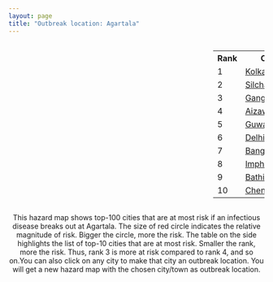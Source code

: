 ```yaml
---
layout: page
title: "Outbreak location: Agartala"
---
```

<div style="width: 100%; overflow: auto;">
<div style="width: 75%; float: left;">
<div id="mapid">
<script src="https://buda-magenta.github.io/hazard_map/load_map.js"></script>

<script>
var marker_outbreak = L.marker([23.831238, 91.282382],{"autoPan": true}).addTo(map); marker_outbreak.bindTooltip("Agartala").openTooltip();

var circle_1 = L.circle([22.541418, 88.357691], {"pane": "markerPane", "color": "red", "fill": true, "fillOpacity": 0.2, "fillRule": "evenodd", "lineCap": "round", "lineJoin": "round", "opacity": 1.0, "radius": 109573, "stroke": true, "weight": 3}).addTo(map);
circle_1.bindTooltip("Kolkata<br>rank: 1<br>hazard index: 0.109574")
circle_1.bindPopup('<a href="https://buda-magenta.github.io/hazard_map/Kolkata">Kolkata</a>')

var circle_2 = L.circle([24.817861, 92.756221], {"pane": "markerPane", "color": "red", "fill": true, "fillOpacity": 0.2, "fillRule": "evenodd", "lineCap": "round", "lineJoin": "round", "opacity": 1.0, "radius": 61002, "stroke": true, "weight": 3}).addTo(map);
circle_2.bindTooltip("Silchar<br>rank: 2<br>hazard index: 0.061002")
circle_2.bindPopup('<a href="https://buda-magenta.github.io/hazard_map/Silchar">Silchar</a>')

var circle_3 = L.circle([23.749721, 91.876635], {"pane": "markerPane", "color": "red", "fill": true, "fillOpacity": 0.2, "fillRule": "evenodd", "lineCap": "round", "lineJoin": "round", "opacity": 1.0, "radius": 60640, "stroke": true, "weight": 3}).addTo(map);
circle_3.bindTooltip("Ganganagar<br>rank: 3<br>hazard index: 0.060640")
circle_3.bindPopup('<a href="https://buda-magenta.github.io/hazard_map/Ganganagar">Ganganagar</a>')

var circle_4 = L.circle([23.743524, 92.738291], {"pane": "markerPane", "color": "red", "fill": true, "fillOpacity": 0.2, "fillRule": "evenodd", "lineCap": "round", "lineJoin": "round", "opacity": 1.0, "radius": 50735, "stroke": true, "weight": 3}).addTo(map);
circle_4.bindTooltip("Aizawl<br>rank: 4<br>hazard index: 0.050735")
circle_4.bindPopup('<a href="https://buda-magenta.github.io/hazard_map/Aizawl">Aizawl</a>')

var circle_5 = L.circle([26.180598, 91.753943], {"pane": "markerPane", "color": "red", "fill": true, "fillOpacity": 0.2, "fillRule": "evenodd", "lineCap": "round", "lineJoin": "round", "opacity": 1.0, "radius": 27086, "stroke": true, "weight": 3}).addTo(map);
circle_5.bindTooltip("Guwahati<br>rank: 5<br>hazard index: 0.027086")
circle_5.bindPopup('<a href="https://buda-magenta.github.io/hazard_map/Guwahati">Guwahati</a>')

var circle_6 = L.circle([28.651718, 77.221939], {"pane": "markerPane", "color": "red", "fill": true, "fillOpacity": 0.2, "fillRule": "evenodd", "lineCap": "round", "lineJoin": "round", "opacity": 1.0, "radius": 17211, "stroke": true, "weight": 3}).addTo(map);
circle_6.bindTooltip("Delhi<br>rank: 6<br>hazard index: 0.017212")
circle_6.bindPopup('<a href="https://buda-magenta.github.io/hazard_map/Delhi">Delhi</a>')

var circle_7 = L.circle([12.979120, 77.591300], {"pane": "markerPane", "color": "red", "fill": true, "fillOpacity": 0.2, "fillRule": "evenodd", "lineCap": "round", "lineJoin": "round", "opacity": 1.0, "radius": 9796, "stroke": true, "weight": 3}).addTo(map);
circle_7.bindTooltip("Bangalore<br>rank: 7<br>hazard index: 0.009797")
circle_7.bindPopup('<a href="https://buda-magenta.github.io/hazard_map/Bangalore">Bangalore</a>')

var circle_8 = L.circle([24.800609, 93.937000], {"pane": "markerPane", "color": "red", "fill": true, "fillOpacity": 0.2, "fillRule": "evenodd", "lineCap": "round", "lineJoin": "round", "opacity": 1.0, "radius": 8923, "stroke": true, "weight": 3}).addTo(map);
circle_8.bindTooltip("Imphal<br>rank: 8<br>hazard index: 0.008924")
circle_8.bindPopup('<a href="https://buda-magenta.github.io/hazard_map/Imphal">Imphal</a>')

var circle_9 = L.circle([30.179115, 75.047102], {"pane": "markerPane", "color": "red", "fill": true, "fillOpacity": 0.2, "fillRule": "evenodd", "lineCap": "round", "lineJoin": "round", "opacity": 1.0, "radius": 6786, "stroke": true, "weight": 3}).addTo(map);
circle_9.bindTooltip("Bathinda<br>rank: 9<br>hazard index: 0.006787")
circle_9.bindPopup('<a href="https://buda-magenta.github.io/hazard_map/Bathinda">Bathinda</a>')

var circle_10 = L.circle([13.083694, 80.270186], {"pane": "markerPane", "color": "red", "fill": true, "fillOpacity": 0.2, "fillRule": "evenodd", "lineCap": "round", "lineJoin": "round", "opacity": 1.0, "radius": 6460, "stroke": true, "weight": 3}).addTo(map);
circle_10.bindTooltip("Chennai<br>rank: 10<br>hazard index: 0.006461")
circle_10.bindPopup('<a href="https://buda-magenta.github.io/hazard_map/Chennai">Chennai</a>')

var circle_11 = L.circle([26.716413, 88.430992], {"pane": "markerPane", "color": "red", "fill": true, "fillOpacity": 0.2, "fillRule": "evenodd", "lineCap": "round", "lineJoin": "round", "opacity": 1.0, "radius": 4444, "stroke": true, "weight": 3}).addTo(map);
circle_11.bindTooltip("Siliguri<br>rank: 11<br>hazard index: 0.004445")
circle_11.bindPopup('<a href="https://buda-magenta.github.io/hazard_map/Siliguri">Siliguri</a>')

var circle_12 = L.circle([30.145054, 74.195660], {"pane": "markerPane", "color": "red", "fill": true, "fillOpacity": 0.2, "fillRule": "evenodd", "lineCap": "round", "lineJoin": "round", "opacity": 1.0, "radius": 3448, "stroke": true, "weight": 3}).addTo(map);
circle_12.bindTooltip("Abohar<br>rank: 12<br>hazard index: 0.003449")
circle_12.bindPopup('<a href="https://buda-magenta.github.io/hazard_map/Abohar">Abohar</a>')

var circle_13 = L.circle([22.591260, 88.390964], {"pane": "markerPane", "color": "red", "fill": true, "fillOpacity": 0.2, "fillRule": "evenodd", "lineCap": "round", "lineJoin": "round", "opacity": 1.0, "radius": 3207, "stroke": true, "weight": 3}).addTo(map);
circle_13.bindTooltip("Bidhan Nagar<br>rank: 13<br>hazard index: 0.003208")
circle_13.bindPopup('<a href="https://buda-magenta.github.io/hazard_map/Bidhan_Nagar">Bidhan Nagar</a>')

var circle_14 = L.circle([26.460914, 80.321759], {"pane": "markerPane", "color": "red", "fill": true, "fillOpacity": 0.2, "fillRule": "evenodd", "lineCap": "round", "lineJoin": "round", "opacity": 1.0, "radius": 2927, "stroke": true, "weight": 3}).addTo(map);
circle_14.bindTooltip("Kanpur<br>rank: 14<br>hazard index: 0.002928")
circle_14.bindPopup('<a href="https://buda-magenta.github.io/hazard_map/Kanpur">Kanpur</a>')

var circle_15 = L.circle([23.332200, 86.361600], {"pane": "markerPane", "color": "red", "fill": true, "fillOpacity": 0.2, "fillRule": "evenodd", "lineCap": "round", "lineJoin": "round", "opacity": 1.0, "radius": 2229, "stroke": true, "weight": 3}).addTo(map);
circle_15.bindTooltip("Purulia<br>rank: 15<br>hazard index: 0.002230")
circle_15.bindPopup('<a href="https://buda-magenta.github.io/hazard_map/Purulia">Purulia</a>')

var circle_16 = L.circle([23.250000, 87.750000], {"pane": "markerPane", "color": "red", "fill": true, "fillOpacity": 0.2, "fillRule": "evenodd", "lineCap": "round", "lineJoin": "round", "opacity": 1.0, "radius": 2209, "stroke": true, "weight": 3}).addTo(map);
circle_16.bindTooltip("Barddhaman<br>rank: 16<br>hazard index: 0.002210")
circle_16.bindPopup('<a href="https://buda-magenta.github.io/hazard_map/Barddhaman">Barddhaman</a>')

var circle_17 = L.circle([25.913591, 93.728371], {"pane": "markerPane", "color": "red", "fill": true, "fillOpacity": 0.2, "fillRule": "evenodd", "lineCap": "round", "lineJoin": "round", "opacity": 1.0, "radius": 2159, "stroke": true, "weight": 3}).addTo(map);
circle_17.bindTooltip("Dimapur<br>rank: 17<br>hazard index: 0.002159")
circle_17.bindPopup('<a href="https://buda-magenta.github.io/hazard_map/Dimapur">Dimapur</a>')

var circle_18 = L.circle([25.609324, 85.123525], {"pane": "markerPane", "color": "red", "fill": true, "fillOpacity": 0.2, "fillRule": "evenodd", "lineCap": "round", "lineJoin": "round", "opacity": 1.0, "radius": 1780, "stroke": true, "weight": 3}).addTo(map);
circle_18.bindTooltip("Patna<br>rank: 18<br>hazard index: 0.001781")
circle_18.bindPopup('<a href="https://buda-magenta.github.io/hazard_map/Patna">Patna</a>')

var circle_19 = L.circle([27.484460, 94.901945], {"pane": "markerPane", "color": "red", "fill": true, "fillOpacity": 0.2, "fillRule": "evenodd", "lineCap": "round", "lineJoin": "round", "opacity": 1.0, "radius": 1686, "stroke": true, "weight": 3}).addTo(map);
circle_19.bindTooltip("Dibrugarh<br>rank: 19<br>hazard index: 0.001687")
circle_19.bindPopup('<a href="https://buda-magenta.github.io/hazard_map/Dibrugarh">Dibrugarh</a>')

var circle_20 = L.circle([30.209087, 76.339872], {"pane": "markerPane", "color": "red", "fill": true, "fillOpacity": 0.2, "fillRule": "evenodd", "lineCap": "round", "lineJoin": "round", "opacity": 1.0, "radius": 1629, "stroke": true, "weight": 3}).addTo(map);
circle_20.bindTooltip("Patiala<br>rank: 20<br>hazard index: 0.001630")
circle_20.bindPopup('<a href="https://buda-magenta.github.io/hazard_map/Patiala">Patiala</a>')

var circle_21 = L.circle([22.472223, 88.093845], {"pane": "markerPane", "color": "red", "fill": true, "fillOpacity": 0.2, "fillRule": "evenodd", "lineCap": "round", "lineJoin": "round", "opacity": 1.0, "radius": 1604, "stroke": true, "weight": 3}).addTo(map);
circle_21.bindTooltip("Uluberia<br>rank: 21<br>hazard index: 0.001604")
circle_21.bindPopup('<a href="https://buda-magenta.github.io/hazard_map/Uluberia">Uluberia</a>')

var circle_22 = L.circle([22.890183, 88.426939], {"pane": "markerPane", "color": "red", "fill": true, "fillOpacity": 0.2, "fillRule": "evenodd", "lineCap": "round", "lineJoin": "round", "opacity": 1.0, "radius": 1251, "stroke": true, "weight": 3}).addTo(map);
circle_22.bindTooltip("Naihati<br>rank: 22<br>hazard index: 0.001252")
circle_22.bindPopup('<a href="https://buda-magenta.github.io/hazard_map/Naihati">Naihati</a>')

var circle_23 = L.circle([19.075990, 72.877393], {"pane": "markerPane", "color": "red", "fill": true, "fillOpacity": 0.2, "fillRule": "evenodd", "lineCap": "round", "lineJoin": "round", "opacity": 1.0, "radius": 1198, "stroke": true, "weight": 3}).addTo(map);
circle_23.bindTooltip("Mumbai<br>rank: 23<br>hazard index: 0.001199")
circle_23.bindPopup('<a href="https://buda-magenta.github.io/hazard_map/Mumbai">Mumbai</a>')

var circle_24 = L.circle([17.723128, 83.301284], {"pane": "markerPane", "color": "red", "fill": true, "fillOpacity": 0.2, "fillRule": "evenodd", "lineCap": "round", "lineJoin": "round", "opacity": 1.0, "radius": 1184, "stroke": true, "weight": 3}).addTo(map);
circle_24.bindTooltip("Visakhapatnam<br>rank: 24<br>hazard index: 0.001185")
circle_24.bindPopup('<a href="https://buda-magenta.github.io/hazard_map/Visakhapatnam">Visakhapatnam</a>')

var circle_25 = L.circle([23.535048, 87.338043], {"pane": "markerPane", "color": "red", "fill": true, "fillOpacity": 0.2, "fillRule": "evenodd", "lineCap": "round", "lineJoin": "round", "opacity": 1.0, "radius": 1124, "stroke": true, "weight": 3}).addTo(map);
circle_25.bindTooltip("Durgapur<br>rank: 25<br>hazard index: 0.001125")
circle_25.bindPopup('<a href="https://buda-magenta.github.io/hazard_map/Durgapur">Durgapur</a>')

var circle_26 = L.circle([25.286698, 87.132254], {"pane": "markerPane", "color": "red", "fill": true, "fillOpacity": 0.2, "fillRule": "evenodd", "lineCap": "round", "lineJoin": "round", "opacity": 1.0, "radius": 1121, "stroke": true, "weight": 3}).addTo(map);
circle_26.bindTooltip("Bhagalpur<br>rank: 26<br>hazard index: 0.001121")
circle_26.bindPopup('<a href="https://buda-magenta.github.io/hazard_map/Bhagalpur">Bhagalpur</a>')

var circle_27 = L.circle([24.965712, 88.127778], {"pane": "markerPane", "color": "red", "fill": true, "fillOpacity": 0.2, "fillRule": "evenodd", "lineCap": "round", "lineJoin": "round", "opacity": 1.0, "radius": 1047, "stroke": true, "weight": 3}).addTo(map);
circle_27.bindTooltip("English Bazar<br>rank: 27<br>hazard index: 0.001047")
circle_27.bindPopup('<a href="https://buda-magenta.github.io/hazard_map/English_Bazar">English Bazar</a>')

var circle_28 = L.circle([23.687130, 86.974659], {"pane": "markerPane", "color": "red", "fill": true, "fillOpacity": 0.2, "fillRule": "evenodd", "lineCap": "round", "lineJoin": "round", "opacity": 1.0, "radius": 1035, "stroke": true, "weight": 3}).addTo(map);
circle_28.bindTooltip("Asansol<br>rank: 28<br>hazard index: 0.001036")
circle_28.bindPopup('<a href="https://buda-magenta.github.io/hazard_map/Asansol">Asansol</a>')

var circle_29 = L.circle([22.695034, 88.377060], {"pane": "markerPane", "color": "red", "fill": true, "fillOpacity": 0.2, "fillRule": "evenodd", "lineCap": "round", "lineJoin": "round", "opacity": 1.0, "radius": 959, "stroke": true, "weight": 3}).addTo(map);
circle_29.bindTooltip("Panihati<br>rank: 29<br>hazard index: 0.000960")
circle_29.bindPopup('<a href="https://buda-magenta.github.io/hazard_map/Panihati">Panihati</a>')

var circle_30 = L.circle([25.560900, 87.647654], {"pane": "markerPane", "color": "red", "fill": true, "fillOpacity": 0.2, "fillRule": "evenodd", "lineCap": "round", "lineJoin": "round", "opacity": 1.0, "radius": 875, "stroke": true, "weight": 3}).addTo(map);
circle_30.bindTooltip("Katihar<br>rank: 30<br>hazard index: 0.000875")
circle_30.bindPopup('<a href="https://buda-magenta.github.io/hazard_map/Katihar">Katihar</a>')

var circle_31 = L.circle([25.133173, 86.525040], {"pane": "markerPane", "color": "red", "fill": true, "fillOpacity": 0.2, "fillRule": "evenodd", "lineCap": "round", "lineJoin": "round", "opacity": 1.0, "radius": 781, "stroke": true, "weight": 3}).addTo(map);
circle_31.bindTooltip("Kharagpur<br>rank: 31<br>hazard index: 0.000781")
circle_31.bindPopup('<a href="https://buda-magenta.github.io/hazard_map/Kharagpur">Kharagpur</a>')

var circle_32 = L.circle([22.670728, 88.376342], {"pane": "markerPane", "color": "red", "fill": true, "fillOpacity": 0.2, "fillRule": "evenodd", "lineCap": "round", "lineJoin": "round", "opacity": 1.0, "radius": 780, "stroke": true, "weight": 3}).addTo(map);
circle_32.bindTooltip("Kamarhati<br>rank: 32<br>hazard index: 0.000781")
circle_32.bindPopup('<a href="https://buda-magenta.github.io/hazard_map/Kamarhati">Kamarhati</a>')

var circle_33 = L.circle([17.388786, 78.461065], {"pane": "markerPane", "color": "red", "fill": true, "fillOpacity": 0.2, "fillRule": "evenodd", "lineCap": "round", "lineJoin": "round", "opacity": 1.0, "radius": 731, "stroke": true, "weight": 3}).addTo(map);
circle_33.bindTooltip("Hyderabad<br>rank: 33<br>hazard index: 0.000731")
circle_33.bindPopup('<a href="https://buda-magenta.github.io/hazard_map/Hyderabad">Hyderabad</a>')

var circle_34 = L.circle([22.646958, 88.343612], {"pane": "markerPane", "color": "red", "fill": true, "fillOpacity": 0.2, "fillRule": "evenodd", "lineCap": "round", "lineJoin": "round", "opacity": 1.0, "radius": 714, "stroke": true, "weight": 3}).addTo(map);
circle_34.bindTooltip("Bally<br>rank: 34<br>hazard index: 0.000715")
circle_34.bindPopup('<a href="https://buda-magenta.github.io/hazard_map/Bally">Bally</a>')

var circle_35 = L.circle([20.266777, 85.843559], {"pane": "markerPane", "color": "red", "fill": true, "fillOpacity": 0.2, "fillRule": "evenodd", "lineCap": "round", "lineJoin": "round", "opacity": 1.0, "radius": 703, "stroke": true, "weight": 3}).addTo(map);
circle_35.bindTooltip("Bhubaneswar<br>rank: 35<br>hazard index: 0.000704")
circle_35.bindPopup('<a href="https://buda-magenta.github.io/hazard_map/Bhubaneswar">Bhubaneswar</a>')

var circle_36 = L.circle([16.508759, 80.618510], {"pane": "markerPane", "color": "red", "fill": true, "fillOpacity": 0.2, "fillRule": "evenodd", "lineCap": "round", "lineJoin": "round", "opacity": 1.0, "radius": 654, "stroke": true, "weight": 3}).addTo(map);
circle_36.bindTooltip("Vijayawada<br>rank: 36<br>hazard index: 0.000655")
circle_36.bindPopup('<a href="https://buda-magenta.github.io/hazard_map/Vijayawada">Vijayawada</a>')

var circle_37 = L.circle([25.576045, 91.882528], {"pane": "markerPane", "color": "red", "fill": true, "fillOpacity": 0.2, "fillRule": "evenodd", "lineCap": "round", "lineJoin": "round", "opacity": 1.0, "radius": 646, "stroke": true, "weight": 3}).addTo(map);
circle_37.bindTooltip("Shillong<br>rank: 37<br>hazard index: 0.000647")
circle_37.bindPopup('<a href="https://buda-magenta.github.io/hazard_map/Shillong">Shillong</a>')

var circle_38 = L.circle([22.508621, 88.253218], {"pane": "markerPane", "color": "red", "fill": true, "fillOpacity": 0.2, "fillRule": "evenodd", "lineCap": "round", "lineJoin": "round", "opacity": 1.0, "radius": 637, "stroke": true, "weight": 3}).addTo(map);
circle_38.bindTooltip("Maheshtala<br>rank: 38<br>hazard index: 0.000638")
circle_38.bindPopup('<a href="https://buda-magenta.github.io/hazard_map/Maheshtala">Maheshtala</a>')

var circle_39 = L.circle([21.735348, 81.944459], {"pane": "markerPane", "color": "red", "fill": true, "fillOpacity": 0.2, "fillRule": "evenodd", "lineCap": "round", "lineJoin": "round", "opacity": 1.0, "radius": 600, "stroke": true, "weight": 3}).addTo(map);
circle_39.bindTooltip("Bhatpara<br>rank: 39<br>hazard index: 0.000601")
circle_39.bindPopup('<a href="https://buda-magenta.github.io/hazard_map/Bhatpara">Bhatpara</a>')

var circle_40 = L.circle([25.220812, 86.517204], {"pane": "markerPane", "color": "red", "fill": true, "fillOpacity": 0.2, "fillRule": "evenodd", "lineCap": "round", "lineJoin": "round", "opacity": 1.0, "radius": 600, "stroke": true, "weight": 3}).addTo(map);
circle_40.bindTooltip("Munger<br>rank: 40<br>hazard index: 0.000600")
circle_40.bindPopup('<a href="https://buda-magenta.github.io/hazard_map/Munger">Munger</a>')

var circle_41 = L.circle([22.870214, 88.419608], {"pane": "markerPane", "color": "red", "fill": true, "fillOpacity": 0.2, "fillRule": "evenodd", "lineCap": "round", "lineJoin": "round", "opacity": 1.0, "radius": 576, "stroke": true, "weight": 3}).addTo(map);
circle_41.bindTooltip("Barrackpur<br>rank: 41<br>hazard index: 0.000577")
circle_41.bindPopup('<a href="https://buda-magenta.github.io/hazard_map/Barrackpur">Barrackpur</a>')

var circle_42 = L.circle([24.476642, 86.606732], {"pane": "markerPane", "color": "red", "fill": true, "fillOpacity": 0.2, "fillRule": "evenodd", "lineCap": "round", "lineJoin": "round", "opacity": 1.0, "radius": 571, "stroke": true, "weight": 3}).addTo(map);
circle_42.bindTooltip("Deoghar<br>rank: 42<br>hazard index: 0.000572")
circle_42.bindPopup('<a href="https://buda-magenta.github.io/hazard_map/Deoghar">Deoghar</a>')

var circle_43 = L.circle([23.405848, 88.495894], {"pane": "markerPane", "color": "red", "fill": true, "fillOpacity": 0.2, "fillRule": "evenodd", "lineCap": "round", "lineJoin": "round", "opacity": 1.0, "radius": 551, "stroke": true, "weight": 3}).addTo(map);
circle_43.bindTooltip("Krishnanagar<br>rank: 43<br>hazard index: 0.000552")
circle_43.bindPopup('<a href="https://buda-magenta.github.io/hazard_map/Krishnanagar">Krishnanagar</a>')

var circle_44 = L.circle([24.379576, 88.585573], {"pane": "markerPane", "color": "red", "fill": true, "fillOpacity": 0.2, "fillRule": "evenodd", "lineCap": "round", "lineJoin": "round", "opacity": 1.0, "radius": 521, "stroke": true, "weight": 3}).addTo(map);
circle_44.bindTooltip("Baharampur<br>rank: 44<br>hazard index: 0.000522")
circle_44.bindPopup('<a href="https://buda-magenta.github.io/hazard_map/Baharampur">Baharampur</a>')

var circle_45 = L.circle([26.298638, 87.953148], {"pane": "markerPane", "color": "red", "fill": true, "fillOpacity": 0.2, "fillRule": "evenodd", "lineCap": "round", "lineJoin": "round", "opacity": 1.0, "radius": 518, "stroke": true, "weight": 3}).addTo(map);
circle_45.bindTooltip("Kishanganj<br>rank: 45<br>hazard index: 0.000519")
circle_45.bindPopup('<a href="https://buda-magenta.github.io/hazard_map/Kishanganj">Kishanganj</a>')

var circle_46 = L.circle([30.370469, 75.504017], {"pane": "markerPane", "color": "red", "fill": true, "fillOpacity": 0.2, "fillRule": "evenodd", "lineCap": "round", "lineJoin": "round", "opacity": 1.0, "radius": 468, "stroke": true, "weight": 3}).addTo(map);
circle_46.bindTooltip("Barnala<br>rank: 46<br>hazard index: 0.000468")
circle_46.bindPopup('<a href="https://buda-magenta.github.io/hazard_map/Barnala">Barnala</a>')

var circle_47 = L.circle([26.626484, 88.734077], {"pane": "markerPane", "color": "red", "fill": true, "fillOpacity": 0.2, "fillRule": "evenodd", "lineCap": "round", "lineJoin": "round", "opacity": 1.0, "radius": 461, "stroke": true, "weight": 3}).addTo(map);
circle_47.bindTooltip("Jalpaiguri<br>rank: 47<br>hazard index: 0.000461")
circle_47.bindPopup('<a href="https://buda-magenta.github.io/hazard_map/Jalpaiguri">Jalpaiguri</a>')

var circle_48 = L.circle([12.305183, 76.655361], {"pane": "markerPane", "color": "red", "fill": true, "fillOpacity": 0.2, "fillRule": "evenodd", "lineCap": "round", "lineJoin": "round", "opacity": 1.0, "radius": 460, "stroke": true, "weight": 3}).addTo(map);
circle_48.bindTooltip("Mysore<br>rank: 48<br>hazard index: 0.000461")
circle_48.bindPopup('<a href="https://buda-magenta.github.io/hazard_map/Mysore">Mysore</a>')

var circle_49 = L.circle([22.801519, 86.202958], {"pane": "markerPane", "color": "red", "fill": true, "fillOpacity": 0.2, "fillRule": "evenodd", "lineCap": "round", "lineJoin": "round", "opacity": 1.0, "radius": 434, "stroke": true, "weight": 3}).addTo(map);
circle_49.bindTooltip("Jamshedpur<br>rank: 49<br>hazard index: 0.000434")
circle_49.bindPopup('<a href="https://buda-magenta.github.io/hazard_map/Jamshedpur">Jamshedpur</a>')

var circle_50 = L.circle([22.754995, 88.341667], {"pane": "markerPane", "color": "red", "fill": true, "fillOpacity": 0.2, "fillRule": "evenodd", "lineCap": "round", "lineJoin": "round", "opacity": 1.0, "radius": 430, "stroke": true, "weight": 3}).addTo(map);
circle_50.bindTooltip("Serampore<br>rank: 50<br>hazard index: 0.000431")
circle_50.bindPopup('<a href="https://buda-magenta.github.io/hazard_map/Serampore">Serampore</a>')

var circle_51 = L.circle([22.949011, 88.435910], {"pane": "markerPane", "color": "red", "fill": true, "fillOpacity": 0.2, "fillRule": "evenodd", "lineCap": "round", "lineJoin": "round", "opacity": 1.0, "radius": 425, "stroke": true, "weight": 3}).addTo(map);
circle_51.bindTooltip("Kanchrapara<br>rank: 51<br>hazard index: 0.000426")
circle_51.bindPopup('<a href="https://buda-magenta.github.io/hazard_map/Kanchrapara">Kanchrapara</a>')

var circle_52 = L.circle([30.384367, 76.770421], {"pane": "markerPane", "color": "red", "fill": true, "fillOpacity": 0.2, "fillRule": "evenodd", "lineCap": "round", "lineJoin": "round", "opacity": 1.0, "radius": 419, "stroke": true, "weight": 3}).addTo(map);
circle_52.bindTooltip("Ambala<br>rank: 52<br>hazard index: 0.000419")
circle_52.bindPopup('<a href="https://buda-magenta.github.io/hazard_map/Ambala">Ambala</a>')

var circle_53 = L.circle([22.717624, 88.488953], {"pane": "markerPane", "color": "red", "fill": true, "fillOpacity": 0.2, "fillRule": "evenodd", "lineCap": "round", "lineJoin": "round", "opacity": 1.0, "radius": 415, "stroke": true, "weight": 3}).addTo(map);
circle_53.bindTooltip("Barasat<br>rank: 53<br>hazard index: 0.000415")
circle_53.bindPopup('<a href="https://buda-magenta.github.io/hazard_map/Barasat">Barasat</a>')

var circle_54 = L.circle([30.283140, 74.522997], {"pane": "markerPane", "color": "red", "fill": true, "fillOpacity": 0.2, "fillRule": "evenodd", "lineCap": "round", "lineJoin": "round", "opacity": 1.0, "radius": 414, "stroke": true, "weight": 3}).addTo(map);
circle_54.bindTooltip("Muktsar<br>rank: 54<br>hazard index: 0.000415")
circle_54.bindPopup('<a href="https://buda-magenta.github.io/hazard_map/Muktsar">Muktsar</a>')

var circle_55 = L.circle([26.838100, 80.934600], {"pane": "markerPane", "color": "red", "fill": true, "fillOpacity": 0.2, "fillRule": "evenodd", "lineCap": "round", "lineJoin": "round", "opacity": 1.0, "radius": 413, "stroke": true, "weight": 3}).addTo(map);
circle_55.bindTooltip("Lucknow<br>rank: 55<br>hazard index: 0.000414")
circle_55.bindPopup('<a href="https://buda-magenta.github.io/hazard_map/Lucknow">Lucknow</a>')

var circle_56 = L.circle([25.438130, 81.833800], {"pane": "markerPane", "color": "red", "fill": true, "fillOpacity": 0.2, "fillRule": "evenodd", "lineCap": "round", "lineJoin": "round", "opacity": 1.0, "radius": 406, "stroke": true, "weight": 3}).addTo(map);
circle_56.bindTooltip("Allahabad<br>rank: 56<br>hazard index: 0.000406")
circle_56.bindPopup('<a href="https://buda-magenta.github.io/hazard_map/Allahabad">Allahabad</a>')

var circle_57 = L.circle([26.304149, 92.716060], {"pane": "markerPane", "color": "red", "fill": true, "fillOpacity": 0.2, "fillRule": "evenodd", "lineCap": "round", "lineJoin": "round", "opacity": 1.0, "radius": 398, "stroke": true, "weight": 3}).addTo(map);
circle_57.bindTooltip("Nagaon<br>rank: 57<br>hazard index: 0.000399")
circle_57.bindPopup('<a href="https://buda-magenta.github.io/hazard_map/Nagaon">Nagaon</a>')

var circle_58 = L.circle([20.468600, 85.879200], {"pane": "markerPane", "color": "red", "fill": true, "fillOpacity": 0.2, "fillRule": "evenodd", "lineCap": "round", "lineJoin": "round", "opacity": 1.0, "radius": 378, "stroke": true, "weight": 3}).addTo(map);
circle_58.bindTooltip("Cuttack<br>rank: 58<br>hazard index: 0.000378")
circle_58.bindPopup('<a href="https://buda-magenta.github.io/hazard_map/Cuttack">Cuttack</a>')

var circle_59 = L.circle([26.616957, 92.765007], {"pane": "markerPane", "color": "red", "fill": true, "fillOpacity": 0.2, "fillRule": "evenodd", "lineCap": "round", "lineJoin": "round", "opacity": 1.0, "radius": 348, "stroke": true, "weight": 3}).addTo(map);
circle_59.bindTooltip("Tezpur<br>rank: 59<br>hazard index: 0.000348")
circle_59.bindPopup('<a href="https://buda-magenta.github.io/hazard_map/Tezpur">Tezpur</a>')

var circle_60 = L.circle([22.794910, 88.331772], {"pane": "markerPane", "color": "red", "fill": true, "fillOpacity": 0.2, "fillRule": "evenodd", "lineCap": "round", "lineJoin": "round", "opacity": 1.0, "radius": 346, "stroke": true, "weight": 3}).addTo(map);
circle_60.bindTooltip("Baidyabati<br>rank: 60<br>hazard index: 0.000347")
circle_60.bindPopup('<a href="https://buda-magenta.github.io/hazard_map/Baidyabati">Baidyabati</a>')

var circle_61 = L.circle([30.885100, 74.660141], {"pane": "markerPane", "color": "red", "fill": true, "fillOpacity": 0.2, "fillRule": "evenodd", "lineCap": "round", "lineJoin": "round", "opacity": 1.0, "radius": 343, "stroke": true, "weight": 3}).addTo(map);
circle_61.bindTooltip("Firozpur<br>rank: 61<br>hazard index: 0.000344")
circle_61.bindPopup('<a href="https://buda-magenta.github.io/hazard_map/Firozpur">Firozpur</a>')

var circle_62 = L.circle([22.920982, 88.437022], {"pane": "markerPane", "color": "red", "fill": true, "fillOpacity": 0.2, "fillRule": "evenodd", "lineCap": "round", "lineJoin": "round", "opacity": 1.0, "radius": 330, "stroke": true, "weight": 3}).addTo(map);
circle_62.bindTooltip("Halisahar<br>rank: 62<br>hazard index: 0.000330")
circle_62.bindPopup('<a href="https://buda-magenta.github.io/hazard_map/Halisahar">Halisahar</a>')

var circle_63 = L.circle([25.572433, 83.609605], {"pane": "markerPane", "color": "red", "fill": true, "fillOpacity": 0.2, "fillRule": "evenodd", "lineCap": "round", "lineJoin": "round", "opacity": 1.0, "radius": 319, "stroke": true, "weight": 3}).addTo(map);
circle_63.bindTooltip("Medinipur<br>rank: 63<br>hazard index: 0.000320")
circle_63.bindPopup('<a href="https://buda-magenta.github.io/hazard_map/Medinipur">Medinipur</a>')

var circle_64 = L.circle([23.795281, 86.430964], {"pane": "markerPane", "color": "red", "fill": true, "fillOpacity": 0.2, "fillRule": "evenodd", "lineCap": "round", "lineJoin": "round", "opacity": 1.0, "radius": 317, "stroke": true, "weight": 3}).addTo(map);
circle_64.bindTooltip("Dhanbad<br>rank: 64<br>hazard index: 0.000317")
circle_64.bindPopup('<a href="https://buda-magenta.github.io/hazard_map/Dhanbad">Dhanbad</a>')

var circle_65 = L.circle([23.370035, 85.325013], {"pane": "markerPane", "color": "red", "fill": true, "fillOpacity": 0.2, "fillRule": "evenodd", "lineCap": "round", "lineJoin": "round", "opacity": 1.0, "radius": 296, "stroke": true, "weight": 3}).addTo(map);
circle_65.bindTooltip("Ranchi<br>rank: 65<br>hazard index: 0.000297")
circle_65.bindPopup('<a href="https://buda-magenta.github.io/hazard_map/Ranchi">Ranchi</a>')

var circle_66 = L.circle([23.388901, 88.372439], {"pane": "markerPane", "color": "red", "fill": true, "fillOpacity": 0.2, "fillRule": "evenodd", "lineCap": "round", "lineJoin": "round", "opacity": 1.0, "radius": 296, "stroke": true, "weight": 3}).addTo(map);
circle_66.bindTooltip("Nabadwip<br>rank: 66<br>hazard index: 0.000296")
circle_66.bindPopup('<a href="https://buda-magenta.github.io/hazard_map/Nabadwip">Nabadwip</a>')

var circle_67 = L.circle([22.694792, 88.453018], {"pane": "markerPane", "color": "red", "fill": true, "fillOpacity": 0.2, "fillRule": "evenodd", "lineCap": "round", "lineJoin": "round", "opacity": 1.0, "radius": 287, "stroke": true, "weight": 3}).addTo(map);
circle_67.bindTooltip("Madhyamgram<br>rank: 67<br>hazard index: 0.000288")
circle_67.bindPopup('<a href="https://buda-magenta.github.io/hazard_map/Madhyamgram">Madhyamgram</a>')

var circle_68 = L.circle([29.367200, 74.298364], {"pane": "markerPane", "color": "red", "fill": true, "fillOpacity": 0.2, "fillRule": "evenodd", "lineCap": "round", "lineJoin": "round", "opacity": 1.0, "radius": 285, "stroke": true, "weight": 3}).addTo(map);
circle_68.bindTooltip("Hanumangarh<br>rank: 68<br>hazard index: 0.000286")
circle_68.bindPopup('<a href="https://buda-magenta.github.io/hazard_map/Hanumangarh">Hanumangarh</a>')

var circle_69 = L.circle([22.667046, 88.341146], {"pane": "markerPane", "color": "red", "fill": true, "fillOpacity": 0.2, "fillRule": "evenodd", "lineCap": "round", "lineJoin": "round", "opacity": 1.0, "radius": 279, "stroke": true, "weight": 3}).addTo(map);
circle_69.bindTooltip("Uttarpara<br>rank: 69<br>hazard index: 0.000280")
circle_69.bindPopup('<a href="https://buda-magenta.github.io/hazard_map/Uttarpara">Uttarpara</a>')

var circle_70 = L.circle([26.698885, 88.320030], {"pane": "markerPane", "color": "red", "fill": true, "fillOpacity": 0.2, "fillRule": "evenodd", "lineCap": "round", "lineJoin": "round", "opacity": 1.0, "radius": 253, "stroke": true, "weight": 3}).addTo(map);
circle_70.bindTooltip("Bagdogra<br>rank: 70<br>hazard index: 0.000253")
circle_70.bindPopup('<a href="https://buda-magenta.github.io/hazard_map/Bagdogra">Bagdogra</a>')

var circle_71 = L.circle([21.149813, 79.082056], {"pane": "markerPane", "color": "red", "fill": true, "fillOpacity": 0.2, "fillRule": "evenodd", "lineCap": "round", "lineJoin": "round", "opacity": 1.0, "radius": 252, "stroke": true, "weight": 3}).addTo(map);
circle_71.bindTooltip("Nagpur<br>rank: 71<br>hazard index: 0.000252")
circle_71.bindPopup('<a href="https://buda-magenta.github.io/hazard_map/Nagpur">Nagpur</a>')

var circle_72 = L.circle([13.340077, 77.100621], {"pane": "markerPane", "color": "red", "fill": true, "fillOpacity": 0.2, "fillRule": "evenodd", "lineCap": "round", "lineJoin": "round", "opacity": 1.0, "radius": 250, "stroke": true, "weight": 3}).addTo(map);
circle_72.bindTooltip("Tumkur<br>rank: 72<br>hazard index: 0.000250")
circle_72.bindPopup('<a href="https://buda-magenta.github.io/hazard_map/Tumkur">Tumkur</a>')

var circle_73 = L.circle([22.741920, 88.379201], {"pane": "markerPane", "color": "red", "fill": true, "fillOpacity": 0.2, "fillRule": "evenodd", "lineCap": "round", "lineJoin": "round", "opacity": 1.0, "radius": 248, "stroke": true, "weight": 3}).addTo(map);
circle_73.bindTooltip("Titagarh<br>rank: 73<br>hazard index: 0.000249")
circle_73.bindPopup('<a href="https://buda-magenta.github.io/hazard_map/Titagarh">Titagarh</a>')

var circle_74 = L.circle([23.021624, 72.579707], {"pane": "markerPane", "color": "red", "fill": true, "fillOpacity": 0.2, "fillRule": "evenodd", "lineCap": "round", "lineJoin": "round", "opacity": 1.0, "radius": 246, "stroke": true, "weight": 3}).addTo(map);
circle_74.bindTooltip("Ahmedabad<br>rank: 74<br>hazard index: 0.000246")
circle_74.bindPopup('<a href="https://buda-magenta.github.io/hazard_map/Ahmedabad">Ahmedabad</a>')

var circle_75 = L.circle([25.680654, 88.124646], {"pane": "markerPane", "color": "red", "fill": true, "fillOpacity": 0.2, "fillRule": "evenodd", "lineCap": "round", "lineJoin": "round", "opacity": 1.0, "radius": 245, "stroke": true, "weight": 3}).addTo(map);
circle_75.bindTooltip("Raiganj<br>rank: 75<br>hazard index: 0.000246")
circle_75.bindPopup('<a href="https://buda-magenta.github.io/hazard_map/Raiganj">Raiganj</a>')

var circle_76 = L.circle([18.521428, 73.854454], {"pane": "markerPane", "color": "red", "fill": true, "fillOpacity": 0.2, "fillRule": "evenodd", "lineCap": "round", "lineJoin": "round", "opacity": 1.0, "radius": 245, "stroke": true, "weight": 3}).addTo(map);
circle_76.bindTooltip("Pune<br>rank: 76<br>hazard index: 0.000246")
circle_76.bindPopup('<a href="https://buda-magenta.github.io/hazard_map/Pune">Pune</a>')

var circle_77 = L.circle([23.131954, 87.207397], {"pane": "markerPane", "color": "red", "fill": true, "fillOpacity": 0.2, "fillRule": "evenodd", "lineCap": "round", "lineJoin": "round", "opacity": 1.0, "radius": 245, "stroke": true, "weight": 3}).addTo(map);
circle_77.bindTooltip("Bankura<br>rank: 77<br>hazard index: 0.000245")
circle_77.bindPopup('<a href="https://buda-magenta.github.io/hazard_map/Bankura">Bankura</a>')

var circle_78 = L.circle([22.715699, 88.381582], {"pane": "markerPane", "color": "red", "fill": true, "fillOpacity": 0.2, "fillRule": "evenodd", "lineCap": "round", "lineJoin": "round", "opacity": 1.0, "radius": 243, "stroke": true, "weight": 3}).addTo(map);
circle_78.bindTooltip("Khardaha<br>rank: 78<br>hazard index: 0.000244")
circle_78.bindPopup('<a href="https://buda-magenta.github.io/hazard_map/Khardaha">Khardaha</a>')

var circle_79 = L.circle([28.428262, 77.002700], {"pane": "markerPane", "color": "red", "fill": true, "fillOpacity": 0.2, "fillRule": "evenodd", "lineCap": "round", "lineJoin": "round", "opacity": 1.0, "radius": 243, "stroke": true, "weight": 3}).addTo(map);
circle_79.bindTooltip("Gurgaon<br>rank: 79<br>hazard index: 0.000243")
circle_79.bindPopup('<a href="https://buda-magenta.github.io/hazard_map/Gurgaon">Gurgaon</a>')

var circle_80 = L.circle([26.505476, 93.977739], {"pane": "markerPane", "color": "red", "fill": true, "fillOpacity": 0.2, "fillRule": "evenodd", "lineCap": "round", "lineJoin": "round", "opacity": 1.0, "radius": 235, "stroke": true, "weight": 3}).addTo(map);
circle_80.bindTooltip("Chandan Nagar<br>rank: 80<br>hazard index: 0.000236")
circle_80.bindPopup('<a href="https://buda-magenta.github.io/hazard_map/Chandan_Nagar">Chandan Nagar</a>')

var circle_81 = L.circle([28.402979, 77.310384], {"pane": "markerPane", "color": "red", "fill": true, "fillOpacity": 0.2, "fillRule": "evenodd", "lineCap": "round", "lineJoin": "round", "opacity": 1.0, "radius": 223, "stroke": true, "weight": 3}).addTo(map);
circle_81.bindTooltip("Faridabad<br>rank: 81<br>hazard index: 0.000223")
circle_81.bindPopup('<a href="https://buda-magenta.github.io/hazard_map/Faridabad">Faridabad</a>')

var circle_82 = L.circle([22.726141, 88.343487], {"pane": "markerPane", "color": "red", "fill": true, "fillOpacity": 0.2, "fillRule": "evenodd", "lineCap": "round", "lineJoin": "round", "opacity": 1.0, "radius": 214, "stroke": true, "weight": 3}).addTo(map);
circle_82.bindTooltip("Rishra<br>rank: 82<br>hazard index: 0.000214")
circle_82.bindPopup('<a href="https://buda-magenta.github.io/hazard_map/Rishra">Rishra</a>')

var circle_83 = L.circle([22.974972, 88.434592], {"pane": "markerPane", "color": "red", "fill": true, "fillOpacity": 0.2, "fillRule": "evenodd", "lineCap": "round", "lineJoin": "round", "opacity": 1.0, "radius": 210, "stroke": true, "weight": 3}).addTo(map);
circle_83.bindTooltip("Kalyani<br>rank: 83<br>hazard index: 0.000210")
circle_83.bindPopup('<a href="https://buda-magenta.github.io/hazard_map/Kalyani">Kalyani</a>')

var circle_84 = L.circle([25.335649, 83.007629], {"pane": "markerPane", "color": "red", "fill": true, "fillOpacity": 0.2, "fillRule": "evenodd", "lineCap": "round", "lineJoin": "round", "opacity": 1.0, "radius": 209, "stroke": true, "weight": 3}).addTo(map);
circle_84.bindTooltip("Varanasi<br>rank: 84<br>hazard index: 0.000210")
circle_84.bindPopup('<a href="https://buda-magenta.github.io/hazard_map/Varanasi">Varanasi</a>')

var circle_85 = L.circle([22.901200, 88.389900], {"pane": "markerPane", "color": "red", "fill": true, "fillOpacity": 0.2, "fillRule": "evenodd", "lineCap": "round", "lineJoin": "round", "opacity": 1.0, "radius": 207, "stroke": true, "weight": 3}).addTo(map);
circle_85.bindTooltip("Hugli-Chinsurah<br>rank: 85<br>hazard index: 0.000207")
circle_85.bindPopup('<a href="https://buda-magenta.github.io/hazard_map/Hugli-Chinsurah">Hugli-Chinsurah</a>')

var circle_86 = L.circle([26.915458, 75.818982], {"pane": "markerPane", "color": "red", "fill": true, "fillOpacity": 0.2, "fillRule": "evenodd", "lineCap": "round", "lineJoin": "round", "opacity": 1.0, "radius": 202, "stroke": true, "weight": 3}).addTo(map);
circle_86.bindTooltip("Jaipur<br>rank: 86<br>hazard index: 0.000203")
circle_86.bindPopup('<a href="https://buda-magenta.github.io/hazard_map/Jaipur">Jaipur</a>')

var circle_87 = L.circle([22.707369, 88.374437], {"pane": "markerPane", "color": "red", "fill": true, "fillOpacity": 0.2, "fillRule": "evenodd", "lineCap": "round", "lineJoin": "round", "opacity": 1.0, "radius": 186, "stroke": true, "weight": 3}).addTo(map);
circle_87.bindTooltip("Baranagar<br>rank: 87<br>hazard index: 0.000187")
circle_87.bindPopup('<a href="https://buda-magenta.github.io/hazard_map/Baranagar">Baranagar</a>')

var circle_88 = L.circle([11.664535, 92.739045], {"pane": "markerPane", "color": "red", "fill": true, "fillOpacity": 0.2, "fillRule": "evenodd", "lineCap": "round", "lineJoin": "round", "opacity": 1.0, "radius": 185, "stroke": true, "weight": 3}).addTo(map);
circle_88.bindTooltip("Port Blair<br>rank: 88<br>hazard index: 0.000185")
circle_88.bindPopup('<a href="https://buda-magenta.github.io/hazard_map/Port_Blair">Port Blair</a>')

var circle_89 = L.circle([25.531031, 78.652689], {"pane": "markerPane", "color": "red", "fill": true, "fillOpacity": 0.2, "fillRule": "evenodd", "lineCap": "round", "lineJoin": "round", "opacity": 1.0, "radius": 183, "stroke": true, "weight": 3}).addTo(map);
circle_89.bindTooltip("Jhansi<br>rank: 89<br>hazard index: 0.000184")
circle_89.bindPopup('<a href="https://buda-magenta.github.io/hazard_map/Jhansi">Jhansi</a>')

var circle_90 = L.circle([28.901090, 76.580194], {"pane": "markerPane", "color": "red", "fill": true, "fillOpacity": 0.2, "fillRule": "evenodd", "lineCap": "round", "lineJoin": "round", "opacity": 1.0, "radius": 177, "stroke": true, "weight": 3}).addTo(map);
circle_90.bindTooltip("Rohtak<br>rank: 90<br>hazard index: 0.000177")
circle_90.bindPopup('<a href="https://buda-magenta.github.io/hazard_map/Rohtak">Rohtak</a>')

var circle_91 = L.circle([10.804973, 78.687030], {"pane": "markerPane", "color": "red", "fill": true, "fillOpacity": 0.2, "fillRule": "evenodd", "lineCap": "round", "lineJoin": "round", "opacity": 1.0, "radius": 160, "stroke": true, "weight": 3}).addTo(map);
circle_91.bindTooltip("Tiruchirappalli<br>rank: 91<br>hazard index: 0.000160")
circle_91.bindPopup('<a href="https://buda-magenta.github.io/hazard_map/Tiruchirappalli">Tiruchirappalli</a>')

var circle_92 = L.circle([22.840800, 88.653500], {"pane": "markerPane", "color": "red", "fill": true, "fillOpacity": 0.2, "fillRule": "evenodd", "lineCap": "round", "lineJoin": "round", "opacity": 1.0, "radius": 158, "stroke": true, "weight": 3}).addTo(map);
circle_92.bindTooltip("Habra<br>rank: 92<br>hazard index: 0.000158")
circle_92.bindPopup('<a href="https://buda-magenta.github.io/hazard_map/Habra">Habra</a>')

var circle_93 = L.circle([30.909016, 75.851601], {"pane": "markerPane", "color": "red", "fill": true, "fillOpacity": 0.2, "fillRule": "evenodd", "lineCap": "round", "lineJoin": "round", "opacity": 1.0, "radius": 155, "stroke": true, "weight": 3}).addTo(map);
circle_93.bindTooltip("Ludhiana<br>rank: 93<br>hazard index: 0.000156")
circle_93.bindPopup('<a href="https://buda-magenta.github.io/hazard_map/Ludhiana">Ludhiana</a>')

var circle_94 = L.circle([28.863842, 78.805778], {"pane": "markerPane", "color": "red", "fill": true, "fillOpacity": 0.2, "fillRule": "evenodd", "lineCap": "round", "lineJoin": "round", "opacity": 1.0, "radius": 155, "stroke": true, "weight": 3}).addTo(map);
circle_94.bindTooltip("Moradabad<br>rank: 94<br>hazard index: 0.000155")
circle_94.bindPopup('<a href="https://buda-magenta.github.io/hazard_map/Moradabad">Moradabad</a>')

var circle_95 = L.circle([11.664300, 78.146000], {"pane": "markerPane", "color": "red", "fill": true, "fillOpacity": 0.2, "fillRule": "evenodd", "lineCap": "round", "lineJoin": "round", "opacity": 1.0, "radius": 154, "stroke": true, "weight": 3}).addTo(map);
circle_95.bindTooltip("Salem<br>rank: 95<br>hazard index: 0.000154")
circle_95.bindPopup('<a href="https://buda-magenta.github.io/hazard_map/Salem">Salem</a>')

var circle_96 = L.circle([29.000653, 77.768229], {"pane": "markerPane", "color": "red", "fill": true, "fillOpacity": 0.2, "fillRule": "evenodd", "lineCap": "round", "lineJoin": "round", "opacity": 1.0, "radius": 149, "stroke": true, "weight": 3}).addTo(map);
circle_96.bindTooltip("Meerut<br>rank: 96<br>hazard index: 0.000150")
circle_96.bindPopup('<a href="https://buda-magenta.github.io/hazard_map/Meerut">Meerut</a>')

var circle_97 = L.circle([11.001812, 76.962843], {"pane": "markerPane", "color": "red", "fill": true, "fillOpacity": 0.2, "fillRule": "evenodd", "lineCap": "round", "lineJoin": "round", "opacity": 1.0, "radius": 148, "stroke": true, "weight": 3}).addTo(map);
circle_97.bindTooltip("Coimbatore<br>rank: 97<br>hazard index: 0.000148")
circle_97.bindPopup('<a href="https://buda-magenta.github.io/hazard_map/Coimbatore">Coimbatore</a>')

var circle_98 = L.circle([18.112082, 83.405220], {"pane": "markerPane", "color": "red", "fill": true, "fillOpacity": 0.2, "fillRule": "evenodd", "lineCap": "round", "lineJoin": "round", "opacity": 1.0, "radius": 142, "stroke": true, "weight": 3}).addTo(map);
circle_98.bindTooltip("Vizianagaram<br>rank: 98<br>hazard index: 0.000142")
circle_98.bindPopup('<a href="https://buda-magenta.github.io/hazard_map/Vizianagaram">Vizianagaram</a>')

var circle_99 = L.circle([13.631637, 79.423171], {"pane": "markerPane", "color": "red", "fill": true, "fillOpacity": 0.2, "fillRule": "evenodd", "lineCap": "round", "lineJoin": "round", "opacity": 1.0, "radius": 138, "stroke": true, "weight": 3}).addTo(map);
circle_99.bindTooltip("Tirupati<br>rank: 99<br>hazard index: 0.000138")
circle_99.bindPopup('<a href="https://buda-magenta.github.io/hazard_map/Tirupati">Tirupati</a>')

var circle_100 = L.circle([22.661196, 88.866022], {"pane": "markerPane", "color": "red", "fill": true, "fillOpacity": 0.2, "fillRule": "evenodd", "lineCap": "round", "lineJoin": "round", "opacity": 1.0, "radius": 135, "stroke": true, "weight": 3}).addTo(map);
circle_100.bindTooltip("Basirhat<br>rank: 100<br>hazard index: 0.000135")
circle_100.bindPopup('<a href="https://buda-magenta.github.io/hazard_map/Basirhat">Basirhat</a>')
</script>
</div>
</div>


<div style="width: 20%; float: right;">
<table>
<tr>
<th>Rank</th>
<th>City</th>
</tr>

<tr>
<td>1</td>
<td><a href="https://buda-magenta.github.io/hazard_map/Kolkata">Kolkata</a></td>
</tr>

<tr>
<td>2</td>
<td><a href="https://buda-magenta.github.io/hazard_map/Silchar">Silchar</a></td>
</tr>

<tr>
<td>3</td>
<td><a href="https://buda-magenta.github.io/hazard_map/Ganganagar">Ganganagar</a></td>
</tr>

<tr>
<td>4</td>
<td><a href="https://buda-magenta.github.io/hazard_map/Aizawl">Aizawl</a></td>
</tr>

<tr>
<td>5</td>
<td><a href="https://buda-magenta.github.io/hazard_map/Guwahati">Guwahati</a></td>
</tr>

<tr>
<td>6</td>
<td><a href="https://buda-magenta.github.io/hazard_map/Delhi">Delhi</a></td>
</tr>

<tr>
<td>7</td>
<td><a href="https://buda-magenta.github.io/hazard_map/Bangalore">Bangalore</a></td>
</tr>

<tr>
<td>8</td>
<td><a href="https://buda-magenta.github.io/hazard_map/Imphal">Imphal</a></td>
</tr>

<tr>
<td>9</td>
<td><a href="https://buda-magenta.github.io/hazard_map/Bathinda">Bathinda</a></td>
</tr>

<tr>
<td>10</td>
<td><a href="https://buda-magenta.github.io/hazard_map/Chennai">Chennai</a></td>
</tr>

</table>
</div>
</div>


<p align="center">This hazard map shows top-100 cities that are at most risk if an infectious disease breaks out at Agartala. The size of red circle indicates the relative magnitude of risk. Bigger the circle, more the risk. The table on the side highlights the list of top-10 cities that are at most risk. Smaller the rank, more the risk. Thus, rank 3 is more at risk compared to rank 4, and so on.You can also click on any city to make that city an outbreak location. You will get a new hazard map with the chosen city/town as outbreak location.
</p>
